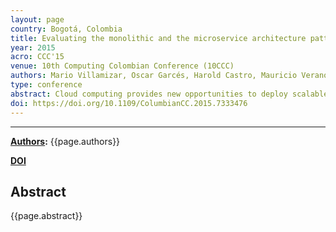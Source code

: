 ```yaml
---
layout: page
country: Bogotá, Colombia
title: Evaluating the monolithic and the microservice architecture pattern to deploy web applications in the cloud
year: 2015
acro: CCC'15
venue: 10th Computing Colombian Conference (10CCC)
authors: Mario Villamizar, Oscar Garcés, Harold Castro, Mauricio Verano, Lorena Salamanca, Rubby Casallas, and Santiago Gil
type: conference
abstract: Cloud computing provides new opportunities to deploy scalable application in an efficient way, allowing enterprise applications to dynamically adjust their computing resources on demand. In this paper we analyze and test the microservice architecture pattern, used during the last years by large Internet companies like Amazon, Netflix and LinkedIn to deploy large applications in the cloud as a set of small services that can be developed, tested, deployed, scaled, operated and upgraded independently, allowing these companies to gain agility, reduce complexity and scale their applications in the cloud in a more efficient way. We present a case study where an enterprise application was developed and deployed in the cloud using a monolithic approach and a microservice architecture using the Play web framework. We show the results of performance tests executed on both applications, and we describe the benefits and challenges that existing enterprises can get and face when they implement microservices in their applications.
doi: https://doi.org/10.1109/ColumbianCC.2015.7333476
---
```


---

**[Authors](#):** {{page.authors}}

**[DOI]({{page.doi}})** 

## Abstract
{{page.abstract}}